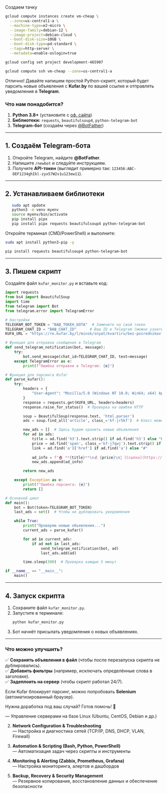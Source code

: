 Создаем тачку 

```bash
gcloud compute instances create vm-cheap \
  --zone=us-central1-a \
  --machine-type=e2-micro \
  --image-family=debian-12 \
  --image-project=debian-cloud \
  --boot-disk-size=10GB \
  --boot-disk-type=pd-standard \
  --tags=http-server \
  --metadata=enable-oslogin=true
```

```bash
gcloud config set project development-465907
```

```bash
gcloud compute ssh vm-cheap --zone=us-central1-a
```


Отлично! Давайте напишем простой Python-скрипт, который будет парсить новые объявления с **Kufar.by** по вашей ссылке и отправлять уведомления в **Telegram**.  

### **Что нам понадобится?**
1. **Python 3.8+** (установите с [оф. сайта](https://www.python.org/))
2. **Библиотеки:** `requests`, `beautifulsoup4`, `python-telegram-bot`  
3. **Telegram-бот** (создаём через [@BotFather](https://t.me/BotFather))  

---

## **1. Создаём Telegram-бота**
1. Откройте Telegram, найдите **@BotFather**.  
2. Напишите `/newbot` и следуйте инструкциям.  
3. Получите **API-токен** (выглядит примерно так: `123456:ABC-DEF1234ghIkl-zyx57W2v1u123ew11`).  

---

## **2. Устанавливаем библиотеки**

```bash
   sudo apt update
   python3 -m venv myenv
   source myenv/bin/activate
   pip install pipx
   pip install pipx requests beautifulsoup4 python-telegram-bot

```

Откройте терминал (CMD/PowerShell) и выполните:  
```bash
sudo apt install python3-pip -y
```

```bash
pip install requests beautifulsoup4 python-telegram-bot
```

---

## **3. Пишем скрипт**
Создайте файл `kufar_monitor.py` и вставьте код:  

```python
import requests
from bs4 import BeautifulSoup
import time
from telegram import Bot
from telegram.error import TelegramError

# Настройки
TELEGRAM_BOT_TOKEN = "ВАШ_ТОКЕН_БОТА"  # Замените на свой токен
TELEGRAM_CHAT_ID = "ВАШ_CHAT_ID"      # Ваш ID в Telegram (можно узнать у @userinfobot)
KUFA_URL = "https://re.kufar.by/l/minsk/snyat/kvartiru/bez-posrednikov?cur=BYR&prc=r%3A0%2C120000"

# Функция для отправки сообщения в Telegram
def send_telegram_notification(bot, message):
    try:
        bot.send_message(chat_id=TELEGRAM_CHAT_ID, text=message)
    except TelegramError as e:
        print(f"Ошибка отправки в Telegram: {e}")

# Функция для парсинга Kufar
def parse_kufar():
    try:
        headers = {
            "User-Agent": "Mozilla/5.0 (Windows NT 10.0; Win64; x64) AppleWebKit/537.36 (KHTML, like Gecko) Chrome/91.0.4472.124 Safari/537.36"
        }
        response = requests.get(KUFA_URL, headers=headers)
        response.raise_for_status()  # Проверка на ошибки HTTP

        soup = BeautifulSoup(response.text, 'html.parser')
        ads = soup.find_all('article', class_='kf-jr5kf')  # Класс может измениться!

        new_ads = []  # Здесь будем хранить новые объявления
        for ad in ads:
            title = ad.find('h3').text.strip() if ad.find('h3') else "Без названия"
            price = ad.find('span', class_='kf-j7qwj').text.strip() if ad.find('span', class_='kf-j7qwj') else "Цена не указана"
            link = ad.find('a')['href'] if ad.find('a') else "#"
            
            ad_info = f"🏠 **{title}**\n💰 {price}\n🔗 [Ссылка](https://kufar.by{link})"
            new_ads.append(ad_info)

        return new_ads

    except Exception as e:
        print(f"Ошибка парсинга: {e}")
        return []

# Основной цикл
def main():
    bot = Bot(token=TELEGRAM_BOT_TOKEN)
    last_ads = set()  # Чтобы не дублировать уведомления

    while True:
        print("Проверяю новые объявления...")
        current_ads = parse_kufar()

        for ad in current_ads:
            if ad not in last_ads:
                send_telegram_notification(bot, ad)
                last_ads.add(ad)

        time.sleep(300)  # Проверка каждые 5 минут

if __name__ == "__main__":
    main()
```

---

## **4. Запуск скрипта**
1. Сохраните файл `kufar_monitor.py`.  
2. Запустите в терминале:  
   ```bash
   python kufar_monitor.py
   ```
3. Бот начнёт присылать уведомления о новых объявлениях.  

---

### **Что можно улучшить?**
✅ **Сохранять объявления в файл** (чтобы после перезапуска скрипта не дублировались).  
✅ **Добавить фильтры** (например, исключать определённые слова в заголовке).  
✅ **Задеплоить на сервер** (чтобы скрипт работал 24/7).  

Если Kufar блокирует парсинг, можно попробовать **Selenium** (автоматизированный браузер).  

Нужна доработка под ваш случай? Готов помочь! 🚀



— Управление серверами на базе Linux (Ubuntu, CentOS, Debian и др.)

2. **Network Configuration & Troubleshooting**  
    — Настройка и диагностика сетей (TCP/IP, DNS, DHCP, VLAN, Firewall)
    
3. **Automation & Scripting (Bash, Python, PowerShell)**  
    — Автоматизация задач через скрипты и инструменты
    
4. **Monitoring & Alerting (Zabbix, Prometheus, Grafana)**  
    — Настройка мониторинга, алертов и дашбордов
    
5. **Backup, Recovery & Security Management**  
    — Резервное копирование, восстановление данных и обеспечение безопасности